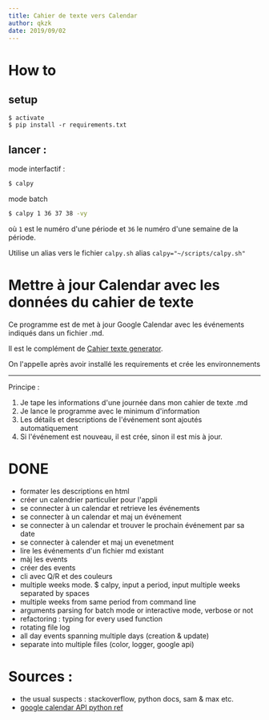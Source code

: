 ```yaml
---
title: Cahier de texte vers Calendar
author: qkzk
date: 2019/09/02
---
```


# How to

## setup

```
$ activate
$ pip install -r requirements.txt
```

## lancer :

mode interfactif :

```bash
$ calpy
```

mode batch

```bash
$ calpy 1 36 37 38 -vy
```

où `1` est le numéro d'une période et `36` le numéro d'une semaine de la
période.

Utilise un alias vers le fichier `calpy.sh` alias `calpy="~/scripts/calpy.sh"`

# Mettre à jour Calendar avec les données du cahier de texte

Ce programme est de met à jour Google Calendar avec les événements indiqués
dans un fichier .md.

Il est le complément de [Cahier texte generator](https://github.com/qkzk/cahier_texte_generator).

On l'appelle après avoir installé les requirements et crée les environnements

---

Principe :

1. Je tape les informations d'une journée dans mon cahier de texte .md
2. Je lance le programme avec le minimum d'information
3. Les détails et descriptions de l'événement sont ajoutés automatiquement
4. Si l'événement est nouveau, il est crée, sinon il est mis à jour.

# DONE

- formater les descriptions en html
- créer un calendrier particulier pour l'appli
- se connecter à un calendar et retrieve les événements
- se connecter à un calendar et maj un événement
- se connecter à un calendar et trouver le prochain événement par sa date
- se connecter à calender et maj un evenetment
- lire les événements d'un fichier md existant
- màj les events
- créer des events
- cli avec Q/R et des couleurs
- multiple weeks mode. $ calpy, input a period, input multiple weeks separated
  by spaces
- multiple weeks from same period from command line
- arguments parsing for batch mode or interactive mode, verbose or not
- refactoring : typing for every used function
- rotating file log
- all day events spanning multiple days (creation & update)
- separate into multiple files (color, logger, google api)

# Sources :

- the usual suspects : stackoverflow, python docs, sam & max etc.
- [google calendar API python ref](https://developers.google.com/calendar/quickstart/python?authuser=2)

